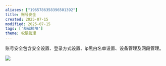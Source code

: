 ```yaml
---
aliases: ["1965786358396501392"]
title: 账号安全
created: 2025-07-15
modified: 2025-07-15
tags: ['基础模块']
theme: 权限管理
---
```


账号安全包含安全设置、登录方式设置、ip黑白名单设置、设备管理及网段管理。

![](https://myhelpdoc.oss-cn-heyuan.aliyuncs.com/mdimages/881d1d5948c0437f45ad51376f42e3aa.jpg)